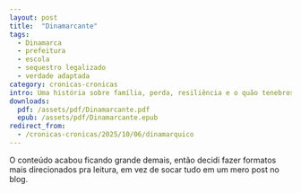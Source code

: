 ```yaml
---
layout: post
title:  "Dinamarcante"
tags:
  - Dinamarca
  - prefeitura
  - escola
  - sequestro legalizado
  - verdade adaptada
category: cronicas-cronicas
intro: Uma história sobre família, perda, resiliência e o quão tenebrosa pode ser a aliança entre escola e prefeitura.
downloads:
  pdf: /assets/pdf/Dinamarcante.pdf
  epub: /assets/pdf/Dinamarcante.epub
redirect_from:
  - /cronicas-cronicas/2025/10/06/dinamarquico
---
```


O conteúdo acabou ficando grande demais, então decidi fazer formatos mais direcionados pra leitura, em vez de socar tudo em um mero post no blog.
